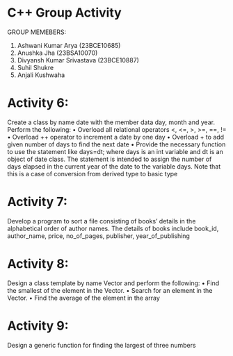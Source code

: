 # C++ Group Activity
GROUP MEMEBERS:
  1) Ashwani Kumar Arya (23BCE10685)
  2) Anushka Jha (23BSA10070)
  3) Divyansh Kumar Srivastava (23BCE10887)
  4) Suhil Shukre
  5) Anjali Kushwaha


# Activity 6:
  Create a class by name date with the member data day, month and year. Perform the following:
	• Overload all relational operators <, <=, >, >=, ==, !=
	• Overload ++ operator to increment a date by one day
	• Overload + to add given number of days to find the next date
	• Provide the necessary function to use the statement like days=dt; where days is an int 
variable and dt is an object of date class. The statement is intended to assign the number of days elapsed in the current year of the date to the variable days. Note that this is a case of conversion from derived type to basic type

# Activity 7:
Develop a program to sort a file consisting of books’ details in the alphabetical order of author
names.
The details of books include book_id, author_name, price, no_of_pages, publisher,
year_of_publishing

# Activity 8:
Design a class template by name Vector and perform the following:
• Find the smallest of the element in the Vector.
• Search for an element in the Vector.
• Find the average of the element in the array

# Activity 9:
Design a generic function for finding the largest of three numbers
